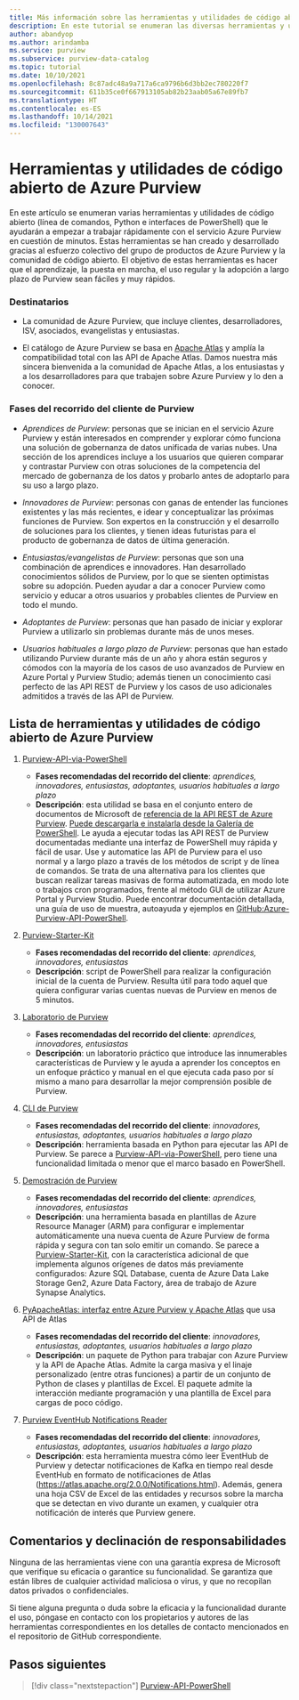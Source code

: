 ```yaml
---
title: Más información sobre las herramientas y utilidades de código abierto de Azure Purview
description: En este tutorial se enumeran las diversas herramientas y utilidades disponibles en Azure Purview y se describe su uso.
author: abandyop
ms.author: arindamba
ms.service: purview
ms.subservice: purview-data-catalog
ms.topic: tutorial
ms.date: 10/10/2021
ms.openlocfilehash: 8c87adc48a9a717a6ca9796b6d3bb2ec780220f7
ms.sourcegitcommit: 611b35ce0f667913105ab82b23aab05a67e89fb7
ms.translationtype: HT
ms.contentlocale: es-ES
ms.lasthandoff: 10/14/2021
ms.locfileid: "130007643"
---
```

# <a name="azure-purview-open-source-tools-and-utilities"></a>Herramientas y utilidades de código abierto de Azure Purview

En este artículo se enumeran varias herramientas y utilidades de código abierto (línea de comandos, Python e interfaces de PowerShell) que le ayudarán a empezar a trabajar rápidamente con el servicio Azure Purview en cuestión de minutos. Estas herramientas se han creado y desarrollado gracias al esfuerzo colectivo del grupo de productos de Azure Purview y la comunidad de código abierto. El objetivo de estas herramientas es hacer que el aprendizaje, la puesta en marcha, el uso regular y la adopción a largo plazo de Purview sean fáciles y muy rápidos.

### <a name="intended-audience"></a>Destinatarios

- La comunidad de Azure Purview, que incluye clientes, desarrolladores, ISV, asociados, evangelistas y entusiastas. 

- El catálogo de Azure Purview se basa en [Apache Atlas](https://atlas.apache.org/) y amplía la compatibilidad total con las API de Apache Atlas. Damos nuestra más sincera bienvenida a la comunidad de Apache Atlas, a los entusiastas y a los desarrolladores para que trabajen sobre Azure Purview y lo den a conocer.

### <a name="purview-customer-journey-stages"></a>Fases del recorrido del cliente de Purview

- *Aprendices de Purview*: personas que se inician en el servicio Azure Purview y están interesados en comprender y explorar cómo funciona una solución de gobernanza de datos unificada de varias nubes. Una sección de los aprendices incluye a los usuarios que quieren comparar y contrastar Purview con otras soluciones de la competencia del mercado de gobernanza de los datos y probarlo antes de adoptarlo para su uso a largo plazo.

- *Innovadores de Purview*: personas con ganas de entender las funciones existentes y las más recientes, e idear y conceptualizar las próximas funciones de Purview. Son expertos en la construcción y el desarrollo de soluciones para los clientes, y tienen ideas futuristas para el producto de gobernanza de datos de última generación.

- *Entusiastas/evangelistas de Purview*: personas que son una combinación de aprendices e innovadores. Han desarrollado conocimientos sólidos de Purview, por lo que se sienten optimistas sobre su adopción. Pueden ayudar a dar a conocer Purview como servicio y educar a otros usuarios y probables clientes de Purview en todo el mundo.

- *Adoptantes de Purview*: personas que han pasado de iniciar y explorar Purview a utilizarlo sin problemas durante más de unos meses.

- *Usuarios habituales a largo plazo de Purview*: personas que han estado utilizando Purview durante más de un año y ahora están seguros y cómodos con la mayoría de los casos de uso avanzados de Purview en Azure Portal y Purview Studio; además tienen un conocimiento casi perfecto de las API REST de Purview y los casos de uso adicionales admitidos a través de las API de Purview.


## <a name="azure-purview-open-source-tools-and-utilities-list"></a>Lista de herramientas y utilidades de código abierto de Azure Purview

1. [Purview-API-via-PowerShell](https://github.com/Azure/Azure-Purview-API-PowerShell/blob/main/README.md) 

    - **Fases recomendadas del recorrido del cliente**: *aprendices, innovadores, entusiastas, adoptantes, usuarios habituales a largo plazo*
    - **Descripción**: esta utilidad se basa en el conjunto entero de documentos de Microsoft de [referencia de la API REST de Azure Purview](/rest/api/purview/). [Puede descargarla e instalarla desde la Galería de PowerShell](https://aka.ms/purview-api-ps). Le ayuda a ejecutar todas las API REST de Purview documentadas mediante una interfaz de PowerShell muy rápida y fácil de usar. Use y automatice las API de Purview para el uso normal y a largo plazo a través de los métodos de script y de línea de comandos. Se trata de una alternativa para los clientes que buscan realizar tareas masivas de forma automatizada, en modo lote o trabajos cron programados, frente al método GUI de utilizar Azure Portal y Purview Studio. Puede encontrar documentación detallada, una guía de uso de muestra, autoayuda y ejemplos en [GitHub:Azure-Purview-API-PowerShell](https://github.com/Azure/Azure-Purview-API-PowerShell).

1. [Purview-Starter-Kit](https://aka.ms/PurviewKickstart)

    - **Fases recomendadas del recorrido del cliente**: *aprendices, innovadores, entusiastas*
    - **Descripción**: script de PowerShell para realizar la configuración inicial de la cuenta de Purview. Resulta útil para todo aquel que quiera configurar varias cuentas nuevas de Purview en menos de 5 minutos.

1. [Laboratorio de Purview](https://aka.ms/purviewlab)

    - **Fases recomendadas del recorrido del cliente**: *aprendices, innovadores, entusiastas*
    - **Descripción**: un laboratorio práctico que introduce las innumerables características de Purview y le ayuda a aprender los conceptos en un enfoque práctico y manual en el que ejecuta cada paso por sí mismo a mano para desarrollar la mejor comprensión posible de Purview.

1. [CLI de Purview](https://aka.ms/purviewcli)

    - **Fases recomendadas del recorrido del cliente**: *innovadores, entusiastas, adoptantes, usuarios habituales a largo plazo*
    - **Descripción**: herramienta basada en Python para ejecutar las API de Purview. Se parece a [Purview-API-via-PowerShell](https://aka.ms/purview-api-ps), pero tiene una funcionalidad limitada o menor que el marco basado en PowerShell.

1. [Demostración de Purview](https://aka.ms/pvdemo)

    - **Fases recomendadas del recorrido del cliente**: *aprendices, innovadores, entusiastas*
    - **Descripción**: una herramienta basada en plantillas de Azure Resource Manager (ARM) para configurar e implementar automáticamente una nueva cuenta de Azure Purview de forma rápida y segura con tan solo emitir un comando. Se parece a [Purview-Starter-Kit](https://aka.ms/PurviewKickstart), con la característica adicional de que implementa algunos orígenes de datos más previamente configurados: Azure SQL Database, cuenta de Azure Data Lake Storage Gen2, Azure Data Factory, área de trabajo de Azure Synapse Analytics.

1. [PyApacheAtlas: interfaz entre Azure Purview y Apache Atlas](https://github.com/wjohnson/pyapacheatlas) que usa API de Atlas

    - **Fases recomendadas del recorrido del cliente**: *innovadores, entusiastas, adoptantes, usuarios habituales a largo plazo*
    - **Descripción**: un paquete de Python para trabajar con Azure Purview y la API de Apache Atlas. Admite la carga masiva y el linaje personalizado (entre otras funciones) a partir de un conjunto de Python de clases y plantillas de Excel. El paquete admite la interacción mediante programación y una plantilla de Excel para cargas de poco código.

1. [Purview EventHub Notifications Reader](https://github.com/Azure/Azure-Purview-API-PowerShell/blob/main/purview_atlas_eventhub_sample.py)

    - **Fases recomendadas del recorrido del cliente**: *innovadores, entusiastas, adoptantes, usuarios habituales a largo plazo*
    - **Descripción**: esta herramienta muestra cómo leer EventHub de Purview y detectar notificaciones de Kafka en tiempo real desde EventHub en formato de notificaciones de Atlas (https://atlas.apache.org/2.0.0/Notifications.html). Además, genera una hoja CSV de Excel de las entidades y recursos sobre la marcha que se detectan en vivo durante un examen, y cualquier otra notificación de interés que Purview genere.


## <a name="feedback-and-disclaimer"></a>Comentarios y declinación de responsabilidades

Ninguna de las herramientas viene con una garantía expresa de Microsoft que verifique su eficacia o garantice su funcionalidad. Se garantiza que están libres de cualquier actividad maliciosa o virus, y que no recopilan datos privados o confidenciales.

Si tiene alguna pregunta o duda sobre la eficacia y la funcionalidad durante el uso, póngase en contacto con los propietarios y autores de las herramientas correspondientes en los detalles de contacto mencionados en el repositorio de GitHub correspondiente.


## <a name="next-steps"></a>Pasos siguientes

> [!div class="nextstepaction"] 
> [Purview-API-PowerShell](https://aka.ms/purview-api-ps) 
